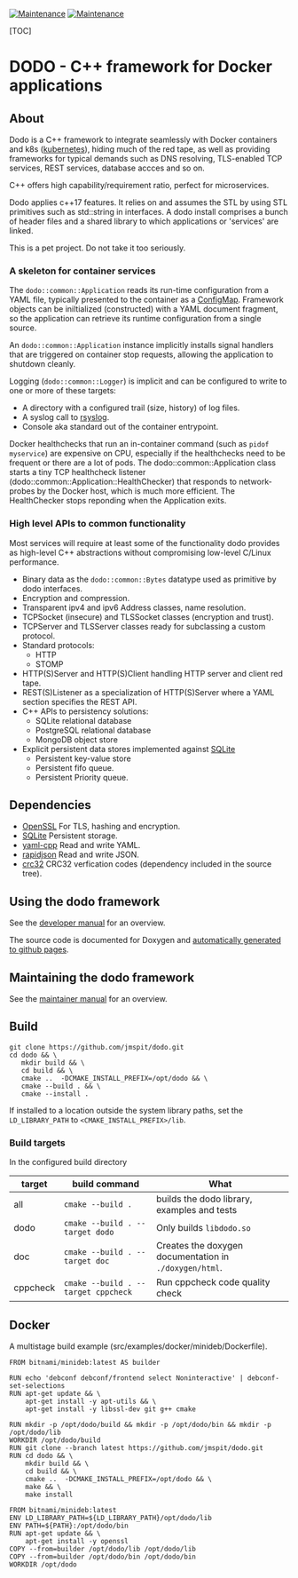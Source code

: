 [![Maintenance](https://img.shields.io/badge/Under%20construction-yes-red.svg)](https://bitbucket.org/lbesson/ansi-colors)
[![Maintenance](https://img.shields.io/badge/Pet%20project-yes-red.svg)](https://bitbucket.org/lbesson/ansi-colors)


[TOC]

# DODO - C++ framework for Docker applications
## About

Dodo is a C++ framework to integrate seamlessly with Docker containers and k8s ([kubernetes](https://kubernetes.io/)), hiding much of the red tape, as well as providing frameworks for typical demands such as DNS resolving, TLS-enabled TCP services, REST services, database accces and so on.

C++ offers high capability/requirement ratio, perfect for microservices.

Dodo applies c++17 features. It relies on and assumes the STL by using STL primitives such as std::string in interfaces. A dodo install comprises a bunch of header files and a shared library
to which applications or 'services' are linked.

This is a pet project. Do not take it too seriously.
### A skeleton for container services

The `dodo::common::Application` reads its run-time configuration from a YAML file, typically presented to the container as a [ConfigMap](https://kubernetes.io/docs/tasks/configure-pod-container/configure-pod-configmap/). Framework objects can be iniltialized (constructed) with a YAML document fragment, so the application can retrieve its runtime configuration from a single source.

An `dodo::common::Application` instance implicitly installs signal handlers that are triggered on container stop requests, allowing the application to shutdown cleanly.

Logging (`dodo::common::Logger`) is implicit and can be configured to write to one or more of these targets:

  -  A directory with a configured trail (size, history) of log files.
  -  A syslog call to [rsyslog](https://www.rsyslog.com/).
  -  Console aka standard out of the container entrypoint.

Docker healthchecks that run an in-container command (such as `pidof myservice`) are expensive on CPU, especially if the healthchecks need to be frequent or there are a lot of pods. The dodo::common::Application class starts a tiny TCP healthcheck listener (dodo::common::Application::HealthChecker) that responds to network-probes by the Docker host, which is much more efficient. The HealthChecker stops reponding when the Application exits.
### High level APIs to common functionality

Most services will require at least some of the functionality dodo provides as high-level C++ abstractions without compromising low-level C/Linux performance.

  - Binary data as the `dodo::common::Bytes` datatype used as primitive by dodo interfaces.
  - Encryption and compression.
  - Transparent ipv4 and ipv6 Address classes, name resolution.
  - TCPSocket (insecure) and TLSSocket classes (encryption and trust).
  - TCPServer and TLSServer classes ready for subclassing a custom protocol.
  - Standard protocols:
    - HTTP
    - STOMP
  - HTTP(S)Server and HTTP(S)Client handling HTTP server and client red tape.
  - REST(S)Listener as a specialization of HTTP(S)Server where a YAML section specifies the REST API.
  - C++ APIs to persistency solutions:
    - SQLite relational database
    - PostgreSQL relational database
    - MongoDB object store
  - Explicit persistent data stores implemented against [SQLite](https://sqlite.org/index.html)
    - Persistent key-value store
    - Persistent fifo queue.
    - Persistent Priority queue.

## Dependencies

  - [OpenSSL](https://www.openssl.org/) For TLS, hashing and encryption.
  - [SQLite](https://sqlite.org/index.html) Persistent storage.
  - [yaml-cpp](https://github.com/jbeder/yaml-cpp) Read and write YAML.
  - [rapidjson]() Read and write JSON.
  - [crc32](https://github.com/stbrumme/crc32) CRC32 verfication codes (dependency included in the source tree).

## Using the dodo framework

See the [developer manual](DEVELOPER.md) for an overview.

The source code is documented for Doxygen and [automatically generated to github pages](https://jmspit.github.io/dodo/).

## Maintaining the dodo framework

See the [maintainer manual](MAINTAINER.md) for an overview.

## Build

```
git clone https://github.com/jmspit/dodo.git
cd dodo && \
   mkdir build && \
   cd build && \
   cmake ..  -DCMAKE_INSTALL_PREFIX=/opt/dodo && \
   cmake --build . && \
   cmake --install .
```
If installed to a location outside the system library paths, set the `LD_LIBRARY_PATH` to `<CMAKE_INSTALL_PREFIX>/lib`.

### Build targets

In the configured build directory

| target | build command | What |
|--------|---------------|------|
| all    | `cmake --build .` | builds the dodo library, examples and tests |
| dodo    | `cmake --build . --target dodo` | Only builds `libdodo.so` |
| doc    | `cmake --build . --target doc` | Creates the doxygen documentation in `./doxygen/html`. |
| cppcheck | `cmake --build . --target cppcheck` | Run cppcheck code quality check |

## Docker

A multistage build example (src/examples/docker/minideb/Dockerfile).

```
FROM bitnami/minideb:latest AS builder

RUN echo 'debconf debconf/frontend select Noninteractive' | debconf-set-selections
RUN apt-get update && \
    apt-get install -y apt-utils && \
    apt-get install -y libssl-dev git g++ cmake

RUN mkdir -p /opt/dodo/build && mkdir -p /opt/dodo/bin && mkdir -p /opt/dodo/lib
WORKDIR /opt/dodo/build
RUN git clone --branch latest https://github.com/jmspit/dodo.git
RUN cd dodo && \
    mkdir build && \
    cd build && \
    cmake ..  -DCMAKE_INSTALL_PREFIX=/opt/dodo && \
    make && \
    make install

FROM bitnami/minideb:latest
ENV LD_LIBRARY_PATH=${LD_LIBRARY_PATH}/opt/dodo/lib
ENV PATH=${PATH}:/opt/dodo/bin
RUN apt-get update && \
    apt-get install -y openssl
COPY --from=builder /opt/dodo/lib /opt/dodo/lib
COPY --from=builder /opt/dodo/bin /opt/dodo/bin
WORKDIR /opt/dodo
```